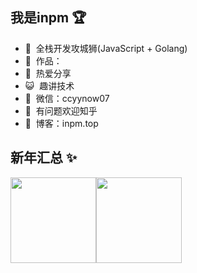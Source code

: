 ## 我是inpm 🏆

- 🐧 &nbsp;全栈开发攻城狮(JavaScript + Golang)
- 🚀 &nbsp;作品：
- 🌱 &nbsp;热爱分享 
- 😺 &nbsp;趣讲技术
- 💬 &nbsp;微信：ccyynow07
- 🤔 &nbsp;有问题欢迎知乎 
- 👬 &nbsp;博客：inpm.top

## 新年汇总 ✨

<img align="" height="137px" src="https://github-readme-stats.vercel.app/api?username=c-yyy&hide_title=true&hide_border=true&show_icons=true&include_all_commits=true&line_height=21&bg_color=0,EC6C6C,FFD479,FFFC79,73FA79&theme=graywhite&locale=cn" /><img align="" height="137px" src="https://github-readme-stats.vercel.app/api/top-langs/?username=c-yyy&hide_title=true&hide_border=true&layout=compact&bg_color=0,73FA79,73FDFF,D783FF&theme=graywhite&locale=cn" />
